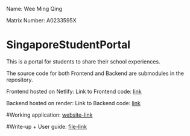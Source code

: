 Name: Wee Ming Qing

Matrix Number: A0233595X


# SingaporeStudentPortal
This is a portal for students to share their school experiences.


The source code for both Frontend and Backend are submodules in the repository.

Frontend hosted on Netlify:
Link to Frontend code: [link](https://github.com/WeeMingQing/SingaporeStudentPortal-Frontend)

Backend hosted on render:
Link to Backend code: [link](https://github.com/WeeMingQing/SingaporeStudentPortal-API)



#Working application: [website-link](https://mq-ssp.netlify.app)

#Write-up + User guide: [file-link](../WeeMingQing_A0233595X_FinalWriteup)
 
